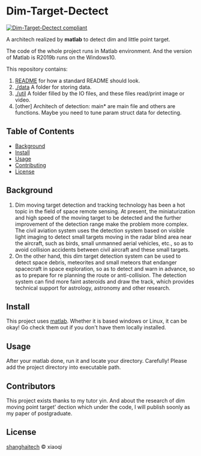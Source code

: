 # Dim-Target-Dectect

[![Dim-Target-Dectect compliant](https://img.shields.io/badge/readme%20style-standard-brightgreen.svg?style=flat-square)](https://github.com/xiaoqi35/Dim-Target-Dectect)

A architech realized by **matlab** to detect dim and little point target.

The code of the whole project runs in Matlab environment. And the version of Matlab is R2019b runs on the Windows10.  

This repository contains:

1. [README](README.md) for how a standard README should look.
2. [./data](./data/) A folder for storing data.
3. [./util](./util/) A folder filled by the IO files, and these files read/print image or video.
4. [other] Architech of detection: main* are main file and others are functions. Maybe you need to tune param struct data for detecting.

## Table of Contents

- [Background](#background)
- [Install](#install)
- [Usage](#usage)
- [Contributing](#contributing)
- [License](#license)

## Background

1. Dim moving target detection and tracking technology has been a hot topic in the field of space remote sensing. At present, the miniaturization and high speed of the moving target to be detected and the further improvement of the detection range make the problem more complex. The civil aviation system uses the detection system based on visible light imaging to detect small targets moving in the radar blind area near the aircraft, such as birds, small unmanned aerial vehicles, etc., so as to avoid collision accidents between civil aircraft and these small targets. 
2. On the other hand, this dim target detection system can be used to detect space debris, meteorites and small meteors that endanger spacecraft in space exploration, so as to detect and warn in advance, so as to prepare for re planning the route or anti-collision. The detection system can find more faint asteroids and draw the track, which provides technical support for astrology, astronomy and other research.

## Install

This project uses [matlab](https://ww2.mathworks.cn/downloads/web_downloads/). Whether it is based windows or Linux, it can be okay! Go check them out if you don't have them locally installed.

## Usage

After your matlab done, run it and locate your directory. Carefully! Please add the project directory into executable path.  

## Contributors

This project exists thanks to my tutor yin. And about the research of dim moving point target' dection which under the code, I will publish soonly as my paper of postgraduate.



## License

[shanghaitech](LICENSE) © xiaoqi
